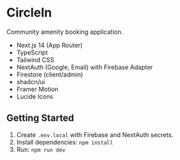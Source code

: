 # CircleIn

Community amenity booking application.

- Next.js 14 (App Router)
- TypeScript
- Tailwind CSS
- NextAuth (Google, Email) with Firebase Adapter
- Firestore (client/admin)
- shadcn/ui
- Framer Motion
- Lucide Icons

## Getting Started

1. Create `.env.local` with Firebase and NextAuth secrets.
2. Install dependencies: `npm install`
3. Run: `npm run dev`
